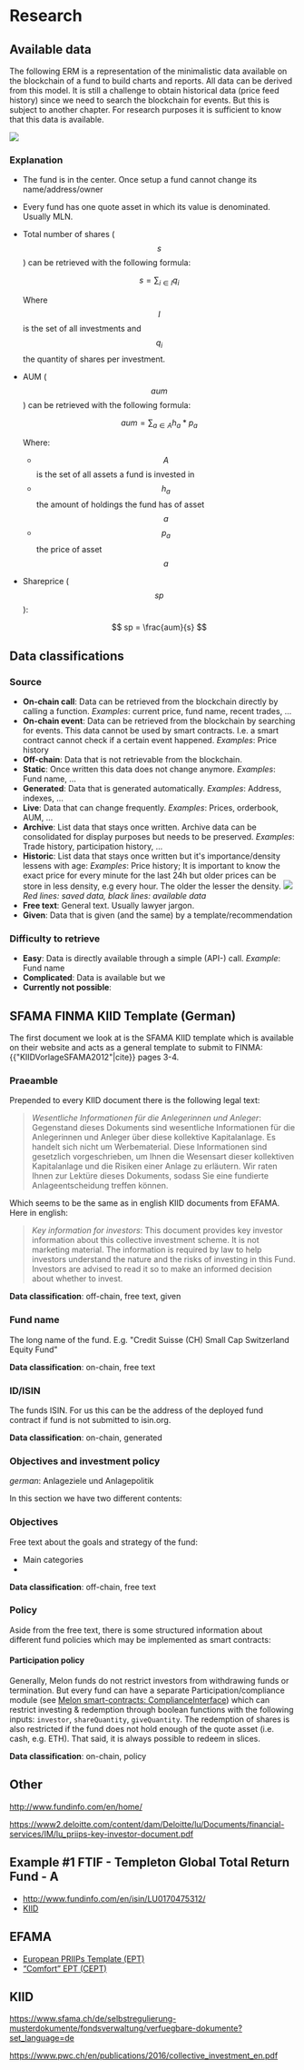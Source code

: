 # Research

## Available data

The following ERM is a representation of the minimalistic data available on the blockchain of a fund to build charts and reports. All data can be derived from this model. It is still a challenge to obtain historical data (price feed history) since we need to search the blockchain for events. But this is subject to another chapter. For research purposes it is sufficient to know that this data is available.

![](../assets/Melon-DB-ERM.svg)

### Explanation

* The fund is in the center. Once setup a fund cannot change its name/address/owner
* Every fund has one quote asset in which its value is denominated. Usually MLN.
* Total number of shares ($$ s $$) can be retrieved with the following formula:

  <!-- prettier-ignore -->
  $$
  s = \displaystyle\sum_{i \in I} q_i
  $$

  Where $$ I $$ is the set of all investments and $$ q_i $$ the quantity of shares per investment.

* AUM ($$ aum $$) can be retrieved with the following formula:

  <!-- prettier-ignore -->
  $$
  aum = \displaystyle\sum_{a \in A} h_a * p_a
  $$

  Where:

  * $$ A $$ is the set of all assets a fund is invested in
  * $$ h_a $$ the amount of holdings the fund has of asset $$ a $$
  * $$ p_a $$ the price of asset $$ a $$

* Shareprice ($$ sp $$):

  <!-- prettier-ignore -->
  $$
  sp = \frac{aum}{s}
  $$

## Data classifications

### Source

* **On-chain call**: Data can be retrieved from the blockchain directly by calling a function. _Examples_: current price, fund name, recent trades, ...
* **On-chain event**: Data can be retrieved from the blockchain by searching for events. This data cannot be used by smart contracts. I.e. a smart contract cannot check if a certain event happened. _Examples_: Price history
* **Off-chain**: Data that is not retrievable from the blockchain.
* **Static**: Once written this data does not change anymore. _Examples_: Fund name, ...
* **Generated**: Data that is generated automatically. _Examples_: Address, indexes, ...
* **Live**: Data that can change frequently. _Examples_: Prices, orderbook, AUM, ...
* **Archive**: List data that stays once written. Archive data can be consolidated for display purposes but needs to be preserved. _Examples_: Trade history, participation history, ...
* **Historic**: List data that stays once written but it's importance/density lessens with age: _Examples_: Price history; It is important to know the exact price for every minute for the last 24h but older prices can be store in less density, e.g every hour. The older the lesser the density.
  ![](../assets/data-loosing.png)
  _Red lines: saved data, black lines: available data_
* **Free text**: General text. Usually lawyer jargon.
* **Given**: Data that is given (and the same) by a template/recommendation

### Difficulty to retrieve

* **Easy**: Data is directly available through a simple (API-) call. _Example_: Fund name
* **Complicated**: Data is available but we
* **Currently not possible**:

## SFAMA FINMA KIID Template (German)

The first document we look at is the SFAMA KIID template which is available on their website and acts as a general template to submit to FINMA:
{{"KIIDVorlageSFAMA2012"|cite}} pages 3-4.

### Praeamble

Prepended to every KIID document there is the following legal text:

> _Wesentliche Informationen für die Anlegerinnen und Anleger_: Gegenstand dieses Dokuments sind wesentliche Informationen für die Anlegerinnen und Anleger über diese kollektive Kapitalanlage. Es handelt sich nicht um Werbematerial. Diese Informationen sind gesetzlich vorgeschrieben, um Ihnen die Wesensart dieser kollektiven Kapitalanlage und die Risiken einer Anlage zu erläutern. Wir raten Ihnen zur Lektüre dieses Dokuments, sodass Sie eine fundierte Anlageentscheidung treffen können.

Which seems to be the same as in english KIID documents from EFAMA. Here in english:

> _Key information for investors_: This document provides key investor information about this collective investment scheme. It is not marketing material. The information is required by law to help investors understand the nature and the risks of investing in this Fund. Investors are advised to read it so to make an informed decision about whether to invest.

**Data classification**: off-chain, free text, given

### Fund name

The long name of the fund. E.g. "Credit Suisse (CH) Small Cap Switzerland Equity Fund"

**Data classification**: on-chain, free text

### ID/ISIN

The funds ISIN. For us this can be the address of the deployed fund contract if fund is not submitted to isin.org.

**Data classification**: on-chain, generated

### Objectives and investment policy

_german_: Anlageziele und Anlagepolitik

In this section we have two different contents:

### Objectives

Free text about the goals and strategy of the fund:

* Main categories
*

**Data classification**: off-chain, free text

### Policy

Aside from the free text, there is some structured information about different fund policies which may be implemented as smart contracts:

#### Participation policy

Generally, Melon funds do not restrict investors from withdrawing funds or termination. But every fund can have a separate Participation/compliance module (see [Melon smart-contracts: ComplianceInterface](https://github.com/melonproject/smart-contracts/blob/v0.7.2-alpha.1/src/compliance/ComplianceInterface.sol#L6)) which can restrict investing & redemption through boolean functions with the following inputs: `investor`, `shareQuantity`, `giveQuantity`. The redemption of shares is also restricted if the fund does not hold enough of the quote asset (i.e. cash, e.g. ETH). That said, it is always possible to redeem in slices.

**Data classification**: on-chain, policy

## Other

http://www.fundinfo.com/en/home/

https://www2.deloitte.com/content/dam/Deloitte/lu/Documents/financial-services/IM/lu_priips-key-investor-document.pdf

## Example #1 FTIF - Templeton Global Total Return Fund - A

* http://www.fundinfo.com/en/isin/LU0170475312/
* [KIID](https://api.fundinfo.com/document/922690308db83cc5533c7b98f58ab566_95685/KID_CH_en_LU0170475312_YES_2018-01-26.pdf?apiKey=cac544c04981213bf5682b140b4a8c99)

## EFAMA

* [European PRIIPs Template (EPT)](http://www.efama.org/documents/20171006-EPT-V1.1.xlsx)
* [“Comfort” EPT (CEPT)](http://www.efama.org/documents/20171006-CEPT-V1.1.xls)

## KIID

https://www.sfama.ch/de/selbstregulierung-musterdokumente/fondsverwaltung/verfuegbare-dokumente?set_language=de

https://www.pwc.ch/en/publications/2016/collective_investment_en.pdf

